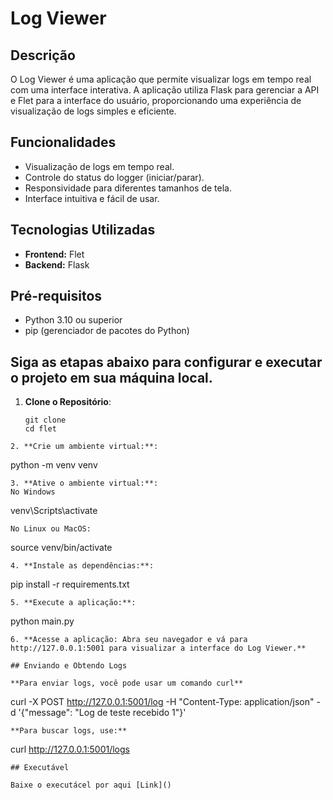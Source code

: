 # Log Viewer

## Descrição

O Log Viewer é uma aplicação que permite visualizar logs em tempo real com uma interface interativa. A aplicação utiliza Flask para gerenciar a API e Flet para a interface do usuário, proporcionando uma experiência de visualização de logs simples e eficiente.

## Funcionalidades

- Visualização de logs em tempo real.
- Controle do status do logger (iniciar/parar).
- Responsividade para diferentes tamanhos de tela.
- Interface intuitiva e fácil de usar.

## Tecnologias Utilizadas

- **Frontend:** Flet
- **Backend:** Flask

## Pré-requisitos

- Python 3.10 ou superior
- pip (gerenciador de pacotes do Python)

## Siga as etapas abaixo para configurar e executar o projeto em sua máquina local.

1. **Clone o Repositório**:
   ```
   git clone 
   cd flet
  ```
2. **Crie um ambiente virtual:**:
  ```
  python -m venv venv
  ```
3. **Ative o ambiente virtual:**:
  No Windows
  ```
  venv\Scripts\activate
  ```
  No Linux ou MacOS:
  ```
  source venv/bin/activate
  ```
4. **Instale as dependências:**:
  ```
  pip install -r requirements.txt
  ``` 
5. **Execute a aplicação:**:
  ```
  python main.py
  ``` 
6. **Acesse a aplicação: Abra seu navegador e vá para http://127.0.0.1:5001 para visualizar a interface do Log Viewer.**

## Enviando e Obtendo Logs

**Para enviar logs, você pode usar um comando curl**
  ```
  curl -X POST http://127.0.0.1:5001/log -H "Content-Type: application/json" -d '{"message": "Log de teste recebido 1"}'

  ``` 
**Para buscar logs, use:**
  ```
  curl http://127.0.0.1:5001/logs
  ``` 
## Executável

Baixe o executácel por aqui [Link]()